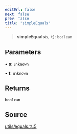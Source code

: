 ```yaml
---
editUrl: false
next: false
prev: false
title: "simpleEquals"
---
```


> **simpleEquals**(`s`, `t`): `boolean`

## Parameters

• **s**: `unknown`

• **t**: `unknown`

## Returns

`boolean`

## Source

[utils/equals.ts:5](https://github.com/nodenogg-in/alpha-p2p/blob/aa60360/packages/statekit/src/utils/equals.ts#L5)
